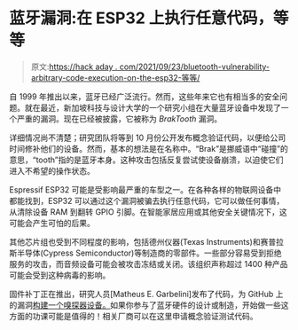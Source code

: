 # 蓝牙漏洞:在 ESP32 上执行任意代码，等等

> 原文:[https://hack aday . com/2021/09/23/bluetooth-vulnerability-arbitrary-code-execution-on-the-esp32-等等/](https://hackaday.com/2021/09/23/bluetooth-vulnerability-arbitrary-code-execution-on-the-esp32-among-others/)

自 1999 年推出以来，蓝牙已经广泛流行。然而，这些年来它也有相当多的安全问题。就在最近，新加坡科技与设计大学的一个研究小组在大量蓝牙设备中发现了一个严重的漏洞。现在已经被披露，它被称为 *BrakTooth* 漏洞。

详细情况尚不清楚；研究团队将等到 10 月份公开发布概念验证代码，以便给公司时间修补他们的设备。然而，基本的想法是在名称中。“Brak”是挪威语中“碰撞”的意思，“tooth”指的是蓝牙本身。这种攻击包括反复尝试使设备崩溃，以迫使它们进入不希望的操作状态。

Espressif ESP32 可能是受影响最严重的车型之一。在各种各样的物联网设备中都能找到，ESP32 可以通过这个漏洞被骗去执行任意代码，它可以做任何事情，从清除设备 RAM 到翻转 GPIO 引脚。在智能家居应用或其他安全关键情况下，这可能会产生可怕的后果。

其他芯片组也受到不同程度的影响，包括德州仪器(Texas Instruments)和赛普拉斯半导体(Cypress Semiconductor)等制造商的零部件。一些部分容易受到拒绝服务的攻击，而音频设备可能会被攻击冻结或关闭。该组织声称超过 1400 种产品可能会受到这种病毒的影响。

固件补丁正在推出，研究人员[Matheus E. Garbelini]发布了代码，为 GitHub 上的漏洞[构建一个嗅探器设备。](https://github.com/Matheus-Garbelini/esp32_bluetooth_classic_sniffer)如果你参与了蓝牙硬件的设计或制造，开始做一些这方面的功课可能是值得的！相关厂商可以在这里申请概念验证测试代码。